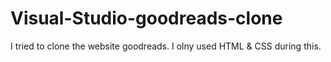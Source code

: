 # Visual-Studio-goodreads-clone
I tried to clone the website goodreads.
I olny used HTML & CSS during this.
